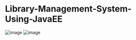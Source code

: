 # Library-Management-System-Using-JavaEE
![image](https://user-images.githubusercontent.com/89993455/182657394-9b6d62e9-bfd9-4370-89a2-c611b549cde5.png)
![image](https://user-images.githubusercontent.com/89993455/182657906-6eca04dc-263b-400e-a639-ec154105d48a.png)
